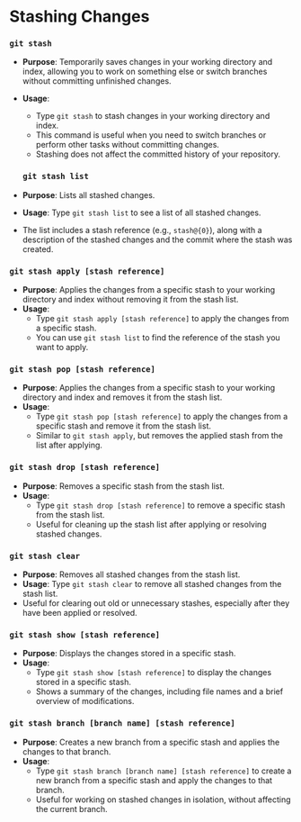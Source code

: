 # Stashing Changes

### `git stash`

-   **Purpose**: Temporarily saves changes in your working directory and index, allowing you to work on something else or switch branches without committing unfinished changes.
-   **Usage**:
    -   Type `git stash` to stash changes in your working directory and index.
    -   This command is useful when you need to switch branches or perform other tasks without committing changes.
    -   Stashing does not affect the committed history of your repository.

    ### `git stash list`

-   **Purpose**: Lists all stashed changes.
-   **Usage**: Type `git stash list` to see a list of all stashed changes.
-   The list includes a stash reference (e.g., `stash@{0}`), along with a description of the stashed changes and the commit where the stash was created.

### `git stash apply [stash reference]`

-   **Purpose**: Applies the changes from a specific stash to your working directory and index without removing it from the stash list.
-   **Usage**:
    -   Type `git stash apply [stash reference]` to apply the changes from a specific stash.
    -   You can use `git stash list` to find the reference of the stash you want to apply.

### `git stash pop [stash reference]`

-   **Purpose**: Applies the changes from a specific stash to your working directory and index and removes it from the stash list.
-   **Usage**:
    -   Type `git stash pop [stash reference]` to apply the changes from a specific stash and remove it from the stash list.
    -   Similar to `git stash apply`, but removes the applied stash from the list after applying.

### `git stash drop [stash reference]`

-   **Purpose**: Removes a specific stash from the stash list.
-   **Usage**:
    -   Type `git stash drop [stash reference]` to remove a specific stash from the stash list.
    -   Useful for cleaning up the stash list after applying or resolving stashed changes.

### `git stash clear`

-   **Purpose**: Removes all stashed changes from the stash list.
-   **Usage**: Type `git stash clear` to remove all stashed changes from the stash list.
-   Useful for clearing out old or unnecessary stashes, especially after they have been applied or resolved.

### `git stash show [stash reference]`

-   **Purpose**: Displays the changes stored in a specific stash.
-   **Usage**:
    -   Type `git stash show [stash reference]` to display the changes stored in a specific stash.
    -   Shows a summary of the changes, including file names and a brief overview of modifications.

### `git stash branch [branch name] [stash reference]`

-   **Purpose**: Creates a new branch from a specific stash and applies the changes to that branch.
-   **Usage**:
    -   Type `git stash branch [branch name] [stash reference]` to create a new branch from a specific stash and apply the changes to that branch.
    -   Useful for working on stashed changes in isolation, without affecting the current branch.